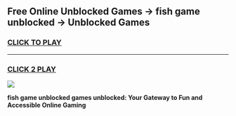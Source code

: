 
## Free Online Unblocked Games → fish game unblocked → Unblocked Games
<h3>
<a href="https://premium.freeplayer.one?title=fish_game_unblocked&ref=21F">CLICK TO PLAY</a></h3>
<hr>

<h3>
<a href="https://premium.freeplayer.one?title=fish_game_unblocked&ref=21F">CLICK 2 PLAY</a>
  
</h3>

<a href="https://premium.freeplayer.one?title=fish_game_unblocked&ref=21F/"><img src="https://clearcache.store/games.png"></a>


**fish game unblocked games unblocked: Your Gateway to Fun and Accessible Online Gaming**
